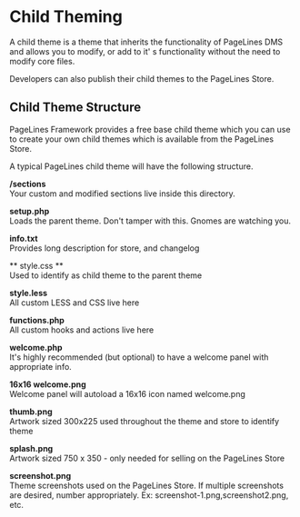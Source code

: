 # Child Theming #

A child theme is a theme that inherits the functionality of PageLines DMS and allows you to modify, or add to it' s functionality without the need to modify core files.

Developers can also publish their child themes to the PageLines Store.

## Child Theme Structure ##

PageLines Framework provides a free base child theme which you can use to create your own child themes which is available from the PageLines Store.

A typical PageLines child theme will have the following structure.

**/sections**  
Your custom and modified sections live inside this directory.

**setup.php**  
Loads the parent theme. Don't tamper with this. Gnomes are watching you.

**info.txt**  
Provides long description for store, and changelog

** style.css **  
Used to identify as child theme to the parent theme

**style.less**  
All custom LESS and CSS live here

**functions.php**  
All custom hooks and actions live here

**welcome.php**  
It's highly recommended (but optional) to have a welcome panel with appropriate info.

**16x16 welcome.png**  
Welcome panel will autoload a 16x16 icon named welcome.png

**thumb.png**  
Artwork sized 300x225 used throughout the theme and store to identify theme

**splash.png**  
Artwork sized 750 x 350 - only needed for selling on the PageLines Store

**screenshot.png**  
Theme screenshots used on the PageLines Store. If multiple screenshots are desired, number appropriately. Ex: screenshot-1.png,screenshot2.png, etc.